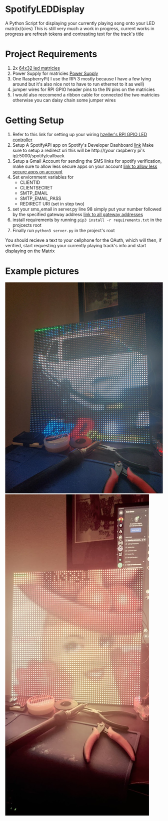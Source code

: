 # SpotifyLEDDisplay
A Python Script for displaying your currently playing song onto your LED matri/x/(cies)
This is still very much a work in progress, current works in progress are refresh tokens and contrasting text for the track's title
# Project Requirements
1. 2x [64x32 led matricies](https://www.amazon.com/Pixels-Indoor-SMD2121-320x160mm-320160mm/dp/B07SDMWX9R/ref=sr_1_13?dchild=1&keywords=led+matrix&qid=1625464711&sr=8-13)
2. Power Supply for matricies [Power Supply](https://www.amazon.com/Aclorol-100V-240V-Switching-Converter-5-5x2-1mm/dp/B07CMM2BBR/ref=pd_bxgy_img_2/146-1323726-0501719?pd_rd_w=CMHid&pf_rd_p=fd3ebcd0-c1a2-44cf-aba2-bbf4810b3732&pf_rd_r=4AF6VZJKNY9ENC44MC3R&pd_rd_r=cec9a088-9c56-480d-889b-4cc5a54b2047&pd_rd_wg=YNy14&pd_rd_i=B07CMM2BBR&psc=1)
3. One RaspberryPi( I use the RPi 3 mostly because I have a few lying around but it's also nice not to have to run ethernet to it as well)
4. jumper wires for RPI GPIO header pins to the IN pins on the matricies
5. I would also reccomend a ribbon cable for connected the two matricies otherwise you can daisy chain some jumper wires
# Getting Setup
1. Refer to this link for setting up your wiring [hzeller's RPI GPIO LED controller]("https://github.com/hzeller/rpi-rgb-led-matrix")
2. Setup A SpotifyAPI app on Spotify's Developer Dashboard [link](https://developer.spotify.com/dashboard/login) Make sure to setup a redirect uri this will be http://(your raspberry pi's ip):5000/spotify/callback
3. Setup a Gmail Account for sending the SMS links for spotify verification, make sure to allow less secure apps on your account [link to allow less secure apps on account](https://myaccount.google.com/lesssecureapps?pli=1&rapt=AEjHL4NeLEa87kn7oADg8QKET5wKChEr3COo0nkk89SwN6HHzVgdOwI03N70kAUsXH7wKLbJU3xXEblU4fGfSEv59A_ozLKakQ)
4. Set enviornment variables for 
    * CLIENTID 
    * CLIENTSECRET
    * SMTP_EMAIL
    * SMTP_EMAIL_PASS
    * REDIRECT URI (set in step two)
5. set your sms_email in server.py line 98 simply put your number followed by the specified gateway address [link to all gateway addresses](https://kb.sandisk.com/app/answers/detail/a_id/17056/~/list-of-mobile-carrier-gateway-addresses)
6. install requirements by running ```pip3 install -r requirements.txt``` in the projcects root
7. Finally run ```python3 server.py``` in the project's root

You should recieve a text to your cellphone for the OAuth, which will then, if verified, start requesting your currently playing track's info and start displaying on the Matrix

# Example pictures

![image](./images/example1.jpg)
![image](./images/example2.jpg)

